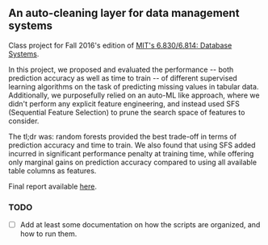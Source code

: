 ## An auto-cleaning layer for data management systems

Class project for Fall 2016's edition of [MIT's 6.830/6.814: Database Systems](http://db.csail.mit.edu/6.830/).

In this project, we proposed and evaluated the performance -- both prediction accuracy as well as time to train -- of different supervised learning algorithms on the task of predicting missing values in tabular data.  Additionally, we purposefully relied on an auto-ML like approach, where we didn't perform any explicit feature engineering, and instead used SFS (Sequential Feature Selection) to prune the search space of features to consider.

The tl;dr was: random forests provided the best trade-off in terms of prediction accuracy and time to train.  We also found that using SFS added incurred in significant performance penalty at training time, while offering only marginal gains on prediction accuracy compared to using all available table columns as features.

Final report available [here](report.pdf).

### TODO
- [ ] Add at least some documentation on how the scripts are organized, and how to run them.
